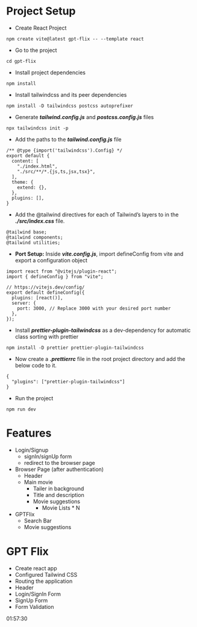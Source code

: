 # Project Setup

- Create React Project

```
npm create vite@latest gpt-flix -- --template react
```

- Go to the project

```
cd gpt-flix
```

- Install project dependencies

```
npm install
```

- Install tailwindcss and its peer dependencies

```
npm install -D tailwindcss postcss autoprefixer
```

- Generate **_tailwind.config.js_** and **_postcss.config.js_** files

```
npx tailwindcss init -p
```

- Add the paths to the **_tailwind.config.js_** file

```
/** @type {import('tailwindcss').Config} */
export default {
  content: [
    "./index.html",
    "./src/**/*.{js,ts,jsx,tsx}",
  ],
  theme: {
    extend: {},
  },
  plugins: [],
}
```

- Add the @tailwind directives for each of Tailwind’s layers to in the **_./src/index.css_** file.

```
@tailwind base;
@tailwind components;
@tailwind utilities;
```

- **Port Setup:** Inside **_vite.config.js_**, import defineConfig from vite and export a configuration object

```
import react from "@vitejs/plugin-react";
import { defineConfig } from "vite";

// https://vitejs.dev/config/
export default defineConfig({
  plugins: [react()],
  server: {
    port: 3000, // Replace 3000 with your desired port number
  },
});
```

- Install **_prettier-plugin-tailwindcss_** as a dev-dependency for automatic class sorting with prettier

```
npm install -D prettier prettier-plugin-tailwindcss
```

- Now create a **_.prettierrc_** file in the root project directory and add the below code to it.

```
{
  "plugins": ["prettier-plugin-tailwindcss"]
}
```

- Run the project

```
npm run dev
```

# Features

- Login/Signup
  - signIn/signUp form
  - redirect to the browser page
- Browser Page (after authentication)
  - Header
  - Main movie
    - Tailer in background
    - Title and description
    - Movie suggestions
      - Movie Lists \* N
- GPTFlix
  - Search Bar
  - Movie suggestions

# GPT Flix

- Create react app
- Configured Tailwind CSS
- Routing the application
- Header
- Login/SignIn Form
- SignUp Form
- Form Validation

01:57:30
